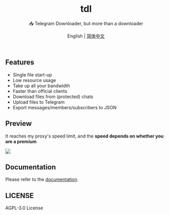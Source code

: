 <h1 align="center">tdl</h1>

<p align="center">
📥 Telegram Downloader, but more than a downloader
</p>

<p align="center">
English | <a href="README_zh.md">简体中文</a>
</p>

<p align="center">
<img src="https://img.shields.io/github/go-mod/go-version/iyear/tdl?style=flat-square" alt="">
<img src="https://img.shields.io/github/license/iyear/tdl?style=flat-square" alt="">
<img src="https://img.shields.io/github/actions/workflow/status/iyear/tdl/master.yml?branch=master&amp;style=flat-square" alt="">
<img src="https://img.shields.io/github/v/release/iyear/tdl?color=red&amp;style=flat-square" alt="">
<img src="https://img.shields.io/github/downloads/iyear/tdl/total?style=flat-square" alt="">
</p>

## Features

- Single file start-up
- Low resource usage
- Take up all your bandwidth
- Faster than official clients
- Download files from (protected) chats
- Upload files to Telegram
- Export messages/members/subscribers to JSON

## Preview

It reaches my proxy's speed limit, and the **speed depends on whether you are a premium**

![](img/preview.gif)

## Documentation

Please refer to the [documentation](https://docs.iyear.me/tdl/).

## LICENSE

AGPL-3.0 License

